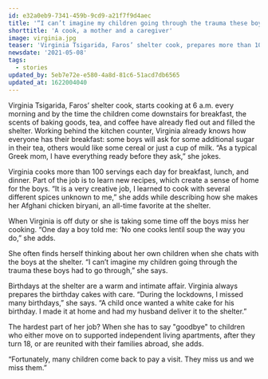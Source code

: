 ```yaml
---
id: e32a0eb9-7341-459b-9cd9-a21f7f9d4aec
title: '“I can’t imagine my children going through the trauma these boys had to go through”'
shorttitle: 'A cook, a mother and a caregiver'
image: virginia.jpg
teaser: 'Virginia Tsigarida, Faros’ shelter cook, prepares more than 100 servings each day for breakfast, lunch, and dinner.'
newsdate: '2021-05-08'
tags:
  - stories
updated_by: 5eb7e72e-e580-4a8d-81c6-51acd7db6565
updated_at: 1622004040
---
```

Virginia Tsigarida, Faros’ shelter cook, starts cooking at 6 a.m. every morning and by the time the children come downstairs for breakfast, the scents of baking goods, tea, and coffee have already fled out and filled the shelter. Working behind the kitchen counter, Virginia already knows how everyone has their breakfast: some boys will ask for some additional sugar in their tea, others would like some cereal or just a cup of milk. “As a typical Greek mom, I have everything ready before they ask,” she jokes. 

Virginia cooks more than 100 servings each day for breakfast, lunch, and dinner. Part of the job is to learn new recipes, which create a sense of home for the boys. “It is a very creative job, I learned to cook with several different spices unknown to me,” she adds while describing how she makes her Afghani chicken biryani, an all-time favorite at the shelter. 

When Virginia is off duty or she is taking some time off the boys miss her cooking. “One day a boy told me: ‘No one cooks lentil soup the way you do,” she adds. 

She often finds herself thinking about her own children when she chats with the boys at the shelter. “I can’t imagine my children going through the trauma these boys had to go through,” she says.

Birthdays at the shelter are a warm and intimate affair. Virginia always prepares the birthday cakes with care. “During the lockdowns, I missed many birthdays,” she says. “A child once wanted a white cake for his birthday. I made it at home and had my husband deliver it to the shelter.”  

The hardest part of her job? When she has to say "goodbye" to children who either move on to supported independent living apartments, after they turn 18, or are reunited with their families abroad, she adds. 

“Fortunately, many children come back to pay a visit. They miss us and we miss them.”